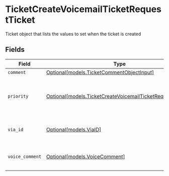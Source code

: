 # TicketCreateVoicemailTicketRequestTicket

Ticket object that lists the values to set when the ticket is created


## Fields

| Field                                                                                                                  | Type                                                                                                                   | Required                                                                                                               | Description                                                                                                            |
| ---------------------------------------------------------------------------------------------------------------------- | ---------------------------------------------------------------------------------------------------------------------- | ---------------------------------------------------------------------------------------------------------------------- | ---------------------------------------------------------------------------------------------------------------------- |
| `comment`                                                                                                              | [Optional[models.TicketCommentObjectInput]](../models/ticketcommentobjectinput.md)                                     | :heavy_minus_sign:                                                                                                     | N/A                                                                                                                    |
| `priority`                                                                                                             | [Optional[models.TicketCreateVoicemailTicketRequestPriority]](../models/ticketcreatevoicemailticketrequestpriority.md) | :heavy_minus_sign:                                                                                                     | The urgency with which the ticket should be addressed.                                                                 |
| `via_id`                                                                                                               | [Optional[models.ViaID]](../models/viaid.md)                                                                           | :heavy_minus_sign:                                                                                                     | Required for Create Ticket operation                                                                                   |
| `voice_comment`                                                                                                        | [Optional[models.VoiceComment]](../models/voicecomment.md)                                                             | :heavy_minus_sign:                                                                                                     | Required if creating voicemail ticket                                                                                  |